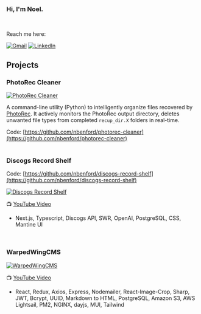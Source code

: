 

### Hi, I'm Noel.

<br/>

Reach me here:

[![Gmail](https://img.shields.io/badge/-GMAIL-D14836?style=for-the-badge&logo=gmail&logoColor=white)](mailto:noel.benford@gmail.com)
[![LinkedIn](https://img.shields.io/badge/-LINKEDIN-0077B5?style=for-the-badge&logo=linkedin&logoColor=white)](https://www.linkedin.com/in/noelbenford/)

## Projects

### PhotoRec Cleaner

[![PhotoRec Cleaner](https://i.imgur.com/NaiEfDp.png)](https://github.com/nbenford/photorec-cleaner)

A command-line utility (Python) to intelligently organize files recovered by [PhotoRec](https://www.cgsecurity.org/wiki/PhotoRec). It actively monitors the PhotoRec output directory, deletes unwanted file types from completed `recup_dir.X` folders in real-time.

Code: [https://github.com/nbenford/photorec-cleaner](https://github.com/nbenford/photorec-cleaner)
<br/>
<br/>

### Discogs Record Shelf

Code: [https://github.com/nbenford/discogs-record-shelf](https://github.com/nbenford/discogs-record-shelf)


[![Discogs Record Shelf](https://img.youtube.com/vi/XywGNqHNGgM/0.jpg)](https://www.youtube.com/watch?v=XywGNqHNGgM)

:tv: [YouTube Video](https://youtu.be/XywGNqHNGgM)
- Next.js, Typescript, Discogs API, SWR, OpenAI, PostgreSQL, CSS, Mantine UI
<br/>


### WarpedWingCMS

[![WarpedWingCMS](https://img.youtube.com/vi/QfwaFpXtrMw/0.jpg)](https://www.youtube.com/watch?v=QfwaFpXtrMw)
<br/>

:tv: [YouTube Video](https://www.youtube.com/watch?v=QfwaFpXtrMw)

- React, Redux, Axios, Express, Nodemailer, React-Image-Crop, Sharp, JWT, Bcrypt, UUID, Markdown to HTML, PostgreSQL, Amazon S3, AWS Lightsail, PM2, NGINX, dayjs, MUI, Tailwind
<br/>
